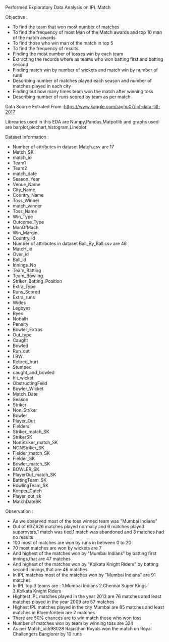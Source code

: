 Performed Exploratory Data Analysis on IPL Match


Objective :

* To find the team that won most number of matches 
* To find the frequency of most Man of the Match awards and top 10 man of the match awards
* To find those who win man of the match in top 5
* To find the frequency of results
* Finding the most number of tosses win by each team
* Extracting the records where as teams who won batting first and batting second
* Finding match win by number of wickets and match win by number of runs
* Describing number of matches played each season and number of matches played in each city
* Finding out how many times team won the match after winning toss
* Describing number of runs scored by team as per match

Data Source Extrated From :https://www.kaggle.com/raghu07/ipl-data-till-2017

Librearies used in this EDA are Numpy,Pandas,Matpotlib and graphs used are barplot,piechart,histogram,Lineplot


Dataset Information : 

* Number of attributes in dataset Match.csv are 17 
* Match_SK	
* match_id	
* Team1	
* Team2	
* match_date	
* Season_Year	
* Venue_Name	
* City_Name	
* Country_Name	
* Toss_Winner	
* match_winner	
* Toss_Name	
* Win_Type	
* Outcome_Type	
* ManOfMach	
* Win_Margin	
* Country_id
* Number of attributes in dataset Ball_By_Ball.csv are 48  
* MatcH_id	 
* Over_id	
* Ball_id	
* Innings_No	
* Team_Batting	
* Team_Bowling	
* Striker_Batting_Position	
* Extra_Type	
* Runs_Scored	
* Extra_runs	
* Wides	
* Legbyes	
* Byes	
* Noballs	
* Penalty	
* Bowler_Extras	
* Out_type	
* Caught	
* Bowled	
* Run_out	
* LBW	
* Retired_hurt	
* Stumped	
* caught_and_bowled	
* hit_wicket	
* ObstructingFeild	
* Bowler_Wicket	
* Match_Date	
* Season		
* Striker	
* Non_Striker	
* Bowler	
* Player_Out	
* Fielders	
* Striker_match_SK	
* StrikerSK	
* NonStriker_match_SK	
* NONStriker_SK	
* Fielder_match_SK	
* Fielder_SK	
* Bowler_match_SK	
* BOWLER_SK	
* PlayerOut_match_SK	
* BattingTeam_SK	
* BowlingTeam_SK	
* Keeper_Catch	
* Player_out_sk	
* MatchDateSK

Observation :
 
* As we observed most of the toss winned team was "Mumbai Indians"
* Out of 637,626 matches played normally and 6 matches played superovers,1 match was tied,1 match was abandoned and 3 matches had no results
* 100 most of matches are won by runs in between 0 to 20
* 70 most matches are won by wickets are 7 
* And highest of the matches won by "Mumbai Indians" by batting first innings,that are 47 matches
* And highest of the matches won by "Kolkata Knight Riders" by batting second innings,that are 46 matches 
* In IPL matches most of the matches won by "Mumbai Indians" are 91 matches
* In IPL top 3 teams are :
	1.Mumbai Indians
	2.Chennai Super Kings
	3.Kolkata Knight Riders
* Hightest IPL matches played in the year 2013 are 76 matches amd least matches played in the year 2009 are 57 matches
* Highest IPL matches played in the city Mumbai are 85 matches and least matches in Bloemfontein are 2 matches
* There are 50% chances are to win match those who won toss
* Number of matches won by team by winning toss are 324
* As per Match_id:598028 Rajasthan Royals won the match on Royal Challengers Banglorer by 10 runs 